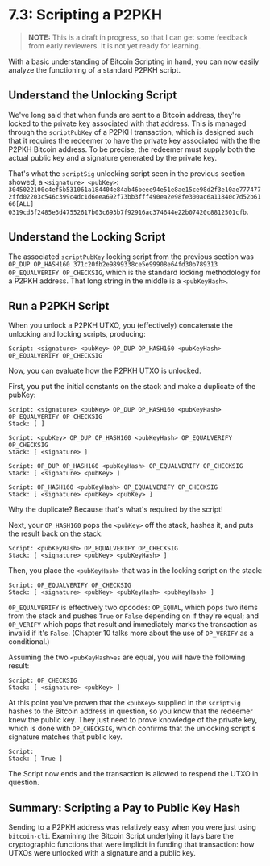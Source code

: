 # 7.3: Scripting a P2PKH

> **NOTE:** This is a draft in progress, so that I can get some feedback from early reviewers. It is not yet ready for learning.

With a basic understanding of Bitcoin Scripting in hand, you can now easily analyze the functioning of a standard P2PKH script.

## Understand the Unlocking Script

We've long said that when funds are sent to a Bitcoin address, they're locked to the private key associated with that address. This is managed through the `scriptPubKey` of a P2PKH transaction, which is designed such that it requires the redeemer to have the private key associated with the the P2PKH Bitcoin address. To be precise, the redeemer must supply both the actual public key and a signature generated by the private key. 

That's what the `scriptSig` unlocking script seen in the previous section showed, a `<signature> <pubKey>`:
`3045022100c4ef5b531061a184404e84ab46beee94e51e8ae15ce98d2f3e10ae7774772ffd02203c546c399c4dc1d6eea692f73bb3fff490ea2e98fe300ac6a11840c7d52b6166[ALL] 0319cd3f2485e3d47552617b03c693b7f92916ac374644e22b07420c8812501cfb`.

## Understand the Locking Script

The associated `scriptPubKey` locking script from the previous section was `OP_DUP OP_HASH160 371c20fb2e9899338ce5e99908e64fd30b789313 OP_EQUALVERIFY OP_CHECKSIG`, which is the standard locking methodology for a P2PKH address. That long string in the middle is a `<pubKeyHash>`.

## Run a P2PKH Script

When you unlock a P2PKH UTXO, you (effectively) concatenate the unlocking and locking scripts, producing:
```
Script: <signature> <pubKey> OP_DUP OP_HASH160 <pubKeyHash> OP_EQUALVERIFY OP_CHECKSIG
```
Now, you can evaluate how the P2PKH UTXO is unlocked. 

First, you put the initial constants on the stack and make a duplicate of the pubKey:
```
Script: <signature> <pubKey> OP_DUP OP_HASH160 <pubKeyHash> OP_EQUALVERIFY OP_CHECKSIG
Stack: [ ]

Script: <pubKey> OP_DUP OP_HASH160 <pubKeyHash> OP_EQUALVERIFY OP_CHECKSIG
Stack: [ <signature> ]

Script: OP_DUP OP_HASH160 <pubKeyHash> OP_EQUALVERIFY OP_CHECKSIG
Stack: [ <signature> <pubKey> ]

Script: OP_HASH160 <pubKeyHash> OP_EQUALVERIFY OP_CHECKSIG
Stack: [ <signature> <pubKey> <pubKey> ]
```
Why the duplicate? Because that's what's required by the script!

Next, your `OP_HASH160` pops the `<pubKey>` off the stack, hashes it, and puts the result back on the stack.
```
Script: <pubKeyHash> OP_EQUALVERIFY OP_CHECKSIG
Stack: [ <signature> <pubKey> <pubKeyHash> ]
```
Then, you place the `<pubKeyHash>` that was in the locking script on the stack:
```
Script: OP_EQUALVERIFY OP_CHECKSIG
Stack: [ <signature> <pubKey> <pubKeyHash> <pubKeyHash> ]
```
`OP_EQUALVERIFY` is effectively two opcodes: `OP_EQUAL`, which pops two items from the stack and pushes `True` or `False` depending on if they're equal; and `OP_VERIFY` which pops that result and immediately marks the transaction as invalid if it's `False`. (Chapter 10 talks more about the use of `OP_VERIFY` as a conditional.)

Assuming the two `<pubKeyHash>es` are equal, you will have the following result:
```
Script: OP_CHECKSIG
Stack: [ <signature> <pubKey> ]
```
At this point you've proven that the `<pubKey>` supplied in the `scriptSig` hashes to the Bitcoin address in question, so you know that the redeemer knew the public key. They just need to prove knowledge of the private key, which is done with `OP_CHECKSIG`, which confirms that the unlocking script's signature matches that public key.
```
Script:
Stack: [ True ]
```
The Script now ends and the transaction is allowed to respend the UTXO in question.

## Summary: Scripting a Pay to Public Key Hash

Sending to a P2PKH address was relatively easy when you were just using `bitcoin-cli`. Examining the Bitcoin Script underlying it lays bare the cryptographic functions that were implicit in funding that transaction: how UTXOs were unlocked with a signature and a public key. 
